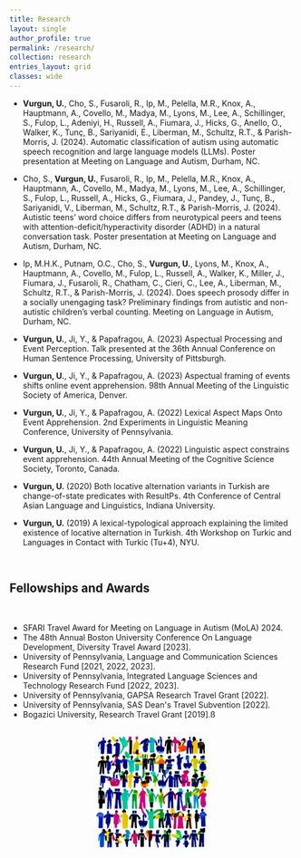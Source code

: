 ```yaml
---
title: Research
layout: single
author_profile: true
permalink: /research/
collection: research
entries_layout: grid
classes: wide
---
```


- **Vurgun, U.**, Cho, S., Fusaroli, R., Ip, M., Pelella, M.R., Knox, A., Hauptmann, A., Covello, M., Madya, M., Lyons, M., Lee, A., Schillinger, S., Fulop, L., Adeniyi, H., Russell, A., Fiumara, J., Hicks, G., Anello, O., Walker, K., Tunç, B., Sariyanidi, E., Liberman, M., Schultz, R.T., & Parish-Morris, J. (2024). Automatic classification of autism using automatic speech recognition and large language models (LLMs). Poster presentation at Meeting on Language and Autism, Durham, NC.

- Cho, S., **Vurgun, U.**, Fusaroli, R., Ip, M., Pelella, M.R., Knox, A., Hauptmann, A., Covello, M., Madya, M., Lyons, M., Lee, A., Schillinger, S., Fulop, L., Russell, A., Hicks, G., Fiumara, J., Pandey, J., Tunç, B., Sariyanidi, V., Liberman, M., Schultz, R.T., & Parish-Morris, J. (2024). Autistic teens’ word choice differs from neurotypical peers and teens with attention-deficit/hyperactivity disorder (ADHD) in a natural conversation task. Poster presentation at Meeting on Language and Autism, Durham, NC.

- Ip, M.H.K., Putnam, O.C., Cho, S., **Vurgun, U.**, Lyons, M., Knox, A., Hauptmann, A., Covello, M., Fulop, L., Russell, A., Walker, K., Miller, J., Fiumara, J., Fusaroli, R., Chatham, C., Cieri, C., Lee, A., Liberman, M., Schultz, R.T., & Parish-Morris, J. (2024). Does speech prosody differ in a socially unengaging task? Preliminary findings from autistic and non-autistic children’s verbal counting. Meeting on Language in Autism, Durham, NC.

- **Vurgun, U.**, Ji, Y., & Papafragou, A. (2023) Aspectual Processing and Event Perception. Talk presented at the 36th Annual Conference on Human Sentence Processing, University of Pittsburgh.

- **Vurgun, U.**, Ji, Y., & Papafragou, A. (2023) Aspectual framing of events shifts online event apprehension. 98th Annual Meeting of the Linguistic Society of America, Denver.

- **Vurgun, U.**, Ji, Y., & Papafragou, A. (2022) Lexical Aspect Maps Onto Event Apprehension. 2nd Experiments in Linguistic Meaning Conference, University of Pennsylvania.

- **Vurgun, U.**, Ji, Y., & Papafragou, A. (2022) Linguistic aspect constrains event apprehension. 44th Annual Meeting of the Cognitive Science Society, Toronto, Canada.

- **Vurgun, U.** (2020) Both locative alternation variants in Turkish are change-of-state predicates with ResultPs. 4th Conference of Central Asian Language and Linguistics, Indiana University.

- **Vurgun, U.** (2019) A lexical-typological approach explaining the limited existence of locative alternation in Turkish. 4th Workshop on Turkic and Languages in Contact with Turkic (Tu+4), NYU.

<br/>

## **Fellowships and Awards**

<br/>
    
- SFARI Travel Award for Meeting on Language in Autism (MoLA) 2024.
- The 48th Annual Boston University Conference On Language Development, Diversity Travel Award [2023].
- University of Pennsylvania, Language and Communication Sciences Research Fund [2021, 2022, 2023].
- University of Pennsylvania, Integrated Language Sciences and Technology Research Fund [2022, 2023].
- University of Pennsylvania, GAPSA Research Travel Grant [2022].
- University of Pennsylvania, SAS Dean's Travel Subvention [2022].
- Bogazici University, Research Travel Grant [2019].ß

<br/>

<div style="text-align:center;">
    <img src="/assets/images/picture2.jpg" alt="my research" style="width:200px;height:200px;">
</div>
